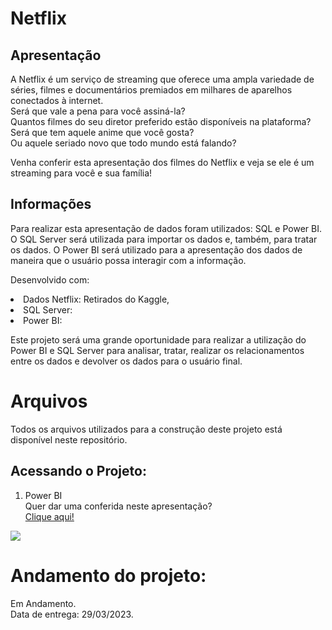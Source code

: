 # Netflix
## Apresentação
A Netflix é um serviço de streaming que oferece uma ampla variedade de séries, filmes e documentários premiados em milhares de aparelhos conectados à internet.<br>
Será que vale a pena para você assiná-la?<br>
Quantos filmes do seu diretor preferido estão disponíveis na plataforma?<br>
Será que tem aquele anime que você gosta?<br>
Ou aquele seriado novo que todo mundo está falando?<br>

Venha conferir esta apresentação dos filmes do Netflix e veja se ele é um streaming para você e sua família!<br>

## Informações
Para realizar esta apresentação de dados foram utilizados: SQL e Power BI.<br>
O SQL Server será utilizada para importar os dados e, também, para tratar os dados. O Power BI será utilizado para a apresentação dos dados de maneira que o usuário possa interagir com a informação.<br>

Desenvolvido com:<br>
<li>Dados Netflix: Retirados do Kaggle, </li>
<li>SQL Server: </li>
<li>Power BI:  </li>

Este projeto será uma grande oportunidade para realizar a utilização do Power BI e SQL Server para analisar, tratar, realizar os relacionamentos entre os dados e devolver os dados para o usuário final. <br>


# Arquivos
Todos os arquivos utilizados para a construção deste projeto está disponível neste repositório.<br>


## Acessando o Projeto:

1) Power BI<br>
Quer dar uma conferida neste apresentação?<br>
<a class="nav-link" href="https://github.com/liliansom/GOAT/blob/main/GOAT_PBI.pbix" target="_blank">Clique aqui!</a><br>


<img src="img/.png">


# Andamento do projeto:
Em Andamento.<br>
Data de entrega: 29/03/2023.<br>